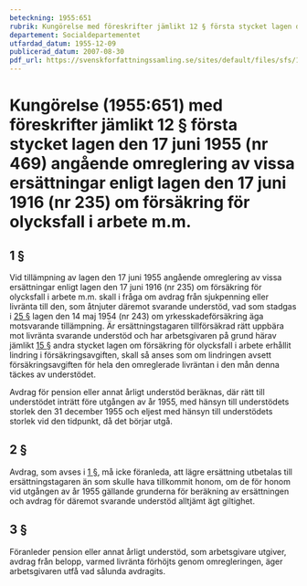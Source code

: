 ```yaml
---
beteckning: 1955:651
rubrik: Kungörelse med föreskrifter jämlikt 12 § första stycket lagen den 17 juni 1955 (nr 469) angående omreglering av vissa ersättningar enligt lagen den 17 juni 1916 (nr 235) om försäkring för olycksfall i arbete m.m.
departement: Socialdepartementet
utfardad_datum: 1955-12-09
publicerad_datum: 2007-08-30
pdf_url: https://svenskforfattningssamling.se/sites/default/files/sfs/1955-12/SFS1955-651.pdf
---
```


# Kungörelse (1955:651) med föreskrifter jämlikt 12 § första stycket lagen den 17 juni 1955 (nr 469) angående omreglering av vissa ersättningar enligt lagen den 17 juni 1916 (nr 235) om försäkring för olycksfall i arbete m.m.

## 1 §

Vid tillämpning av lagen den 17 juni 1955 angående omreglering av vissa ersättningar enligt lagen den 17 juni 1916 (nr 235) om försäkring för olycksfall i arbete m.m. skall i fråga om avdrag från sjukpenning eller livränta till den, som åtnjuter däremot svarande understöd, vad som stadgas i [25 §](#25) lagen den 14 maj 1954 (nr 243) om yrkesskadeförsäkring äga motsvarande tillämpning. Är ersättningstagaren tillförsäkrad rätt uppbära mot livränta svarande understöd och har arbetsgivaren på grund härav jämlikt [15 §](#15) andra stycket lagen om försäkring för olycksfall i arbete erhållit lindring i försäkringsavgiften, skall så anses som om lindringen avsett försäkringsavgiften för hela den omreglerade livräntan i den mån denna täckes av understödet.

Avdrag för pension eller annat årligt understöd beräknas, där rätt till understödet inträtt före utgången av år 1955, med hänsyn till understödets storlek den 31 december 1955 och eljest med hänsyn till understödets storlek vid den tidpunkt, då det börjar utgå.

## 2 §

Avdrag, som avses i [1 §](#1), må icke föranleda, att lägre ersättning utbetalas till ersättningstagaren än som skulle hava tillkommit honom, om de för honom vid utgången av år 1955 gällande grunderna för beräkning av ersättningen och avdrag för däremot svarande understöd alltjämt ägt giltighet.

## 3 §

Föranleder pension eller annat årligt understöd, som  arbetsgivare utgiver, avdrag från belopp, varmed livränta  förhöjts genom omregleringen, äger arbetsgivaren utfå vad sålunda avdragits.